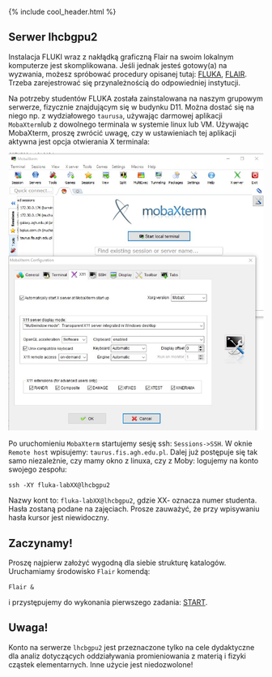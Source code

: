 {% include cool_header.html %}

## Serwer lhcbgpu2

Instalacja FLUKI wraz z nakłądką graficzną Flair na swoim lokalnym komputerze jest skomplikowana. Jeśli jednak jesteś gotowy(a) na wyzwania, możesz spróbować procedury opisanej tutaj: [FLUKA](https://fluka.cern/), [FLAIR](https://flair.web.cern.ch/flair/tutorial_fluka.html). Trzeba zarejestrować się przynależnością do odpowiedniej instytucji. <br>

Na potrzeby studentów FLUKA została zainstalowana na naszym grupowym serwerze, fizycznie znajdującym się w budynku D11. Można dostać się na niego np. z wydziałowego `taurusa`, używając darmowej aplikacji `MobaXterm`lub z dowolnego terminala w systemie linux lub VM. 
Używając MobaXterm, proszę zwrócić uwagę, czy w ustawieniach tej aplikacji aktywna jest opcja otwierania X terminala:

[!["moba"](Images/moba.jpg)](Images/moba.jpg)

Po uruchomieniu `MobaXterm` startujemy sesję ssh: `Sessions->SSH`. W oknie `Remote host` wpisujemy: `taurus.fis.agh.edu.pl`.
Dalej już postępuje się tak samo niezależnie, czy mamy okno z linuxa, czy z Moby:  logujemy na konto swojego zespołu:
```
ssh -XY fluka-labXX@lhcbgpu2
```
Nazwy kont to: `fluka-labXX@lhcbgpu2`, gdzie XX- oznacza numer studenta. Hasła zostaną podane na zajęciach. Prosze zauważyć, że przy wpisywaniu hasła kursor jest niewidoczny. 

## Zaczynamy!
Proszę najpierw założyć wygodną dla siebie strukturę katalogów. Uruchamiamy środowisko `Flair` komendą:
```
Flair &
```
i przystępujemy do wykonania pierwszego zadania: [START](Start.md).

## Uwaga!
Konto na serwerze `lhcbgpu2` jest przeznaczone tylko na cele dydaktyczne dla analiz dotyczących oddziaływania promieniowania z materią i fizyki cząstek elementarnych. Inne użycie jest niedozwolone! 
